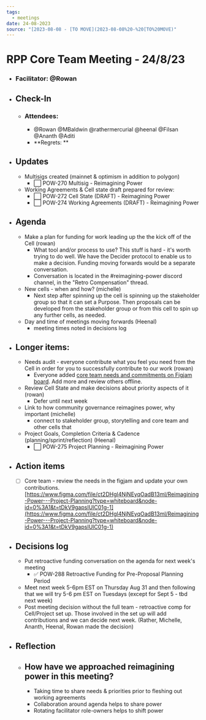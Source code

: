 ```yaml
---
tags:
  - meetings
date: 24-08-2023
source: "[2023-08-08 - [TO MOVE](2023-08-08%20-%20[TO%20MOVE)"
---
```


# RPP Core Team Meeting - **24/8/23**

- ### Facilitator: @Rowan  
- ## Check-In
	- ### Attendees:
		-  @Rowan  @MBaldwin @rathermercurial @heenal @Filsan @Ananth @Aditi 
		- **Regrets:  **
- ## Updates
	- Multisigs created (mainnet & optimism in addition to polygon)
		- ⬜️ POW-270 Multisig - Reimagining Power
	- Working Agreements & Cell state draft prepared for review:
		- ⬜️ POW-272 Cell State (DRAFT) - Reimagining Power
		- ⬜️ POW-274 Working Agreements (DRAFT) - Reimagining Power
- ## Agenda
	- Make a plan for funding for work leading up the the kick off of the Cell (rowan)
		- What tool and/or process to use? This stuff is hard - it's worth trying to do well. We have the Decider protocol to enable us to make a decision. Funding moving forwards would be a separate conversation.
		- Conversation is located in the #reimagining-power discord channel, in the "Retro Compensation" thread.
	- New cells - when and how? (michelle)
		- Next step after spinning up the cell is spinning up the stakeholder group so that it can set a Purpose. Then proposals can be developed from the stakeholder group or from this cell to spin up any further cells, as needed.
	- Day and time of meetings moving forwards (Heenal)
		- meeting times noted in decisions log
- ## Longer items:
	- Needs audit - everyone contribute what you feel you need from the Cell in order for you to successfully contribute to our work  (rowan)
		- Everyone added [core team needs and commitments on Figjam board](https://www.figma.com/file/ct2DHgl4NjNEyqOadB13ml/Reimagining-Power---Project-Planning?type=whiteboard&node-id=418-423&t=iUpT9skGgcREXgIn-0). Add more and review others offline.
	- Review Cell State and make decisions about priority aspects of it (rowan)
		- Defer until next week
	- Link to how community governance reimagines power, why important (michelle)
		- connect to stakeholder group, storytelling and core team and other cells that 
	- Project Goals, Completion Criteria & Cadence (planning/sprint/reflection) (Heenal)
		- ⬜️ POW-275 Project Planning - Reimagining Power
- ## Action items
	- [ ] Core team - review the needs in the figjam and update your own contributions. [https://www.figma.com/file/ct2DHgl4NjNEyqOadB13ml/Reimagining-Power---Project-Planning?type=whiteboard&node-id=0%3A1&t=tDkV9gapsIUlC01g-1](https://www.figma.com/file/ct2DHgl4NjNEyqOadB13ml/Reimagining-Power---Project-Planning?type=whiteboard&node-id=0%3A1&t=tDkV9gapsIUlC01g-1) 
- ## Decisions log
	- Put retroactive funding conversation on the agenda for next week's meeting
		- ✅ POW-288 Retroactive Funding for Pre-Proposal Planning Period
	- Meet next week 5-6pm EST on Thursday Aug 31 and then following that we will try 5-6 pm EST on Tuesdays (except for Sept 5 - tbd next week)
	- Post meeting decision without the full team - retroactive comp for Cell/Project set up. Those involved in the set up will add contributions and we can decide next week. (Rather, Michelle, Ananth, Heenal, Rowan made the decision)
- ## Reflection  
	- How have we approached reimagining power in this meeting?
		-  
		- Taking time to share needs & priorities prior to fleshing out working agreements
		- Collaboration around agenda helps to share power
		- Rotating facilitator role-owners helps to shift power